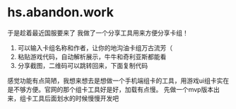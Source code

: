 # hs.abandon.work

于是趁着最近国服要来了 我做了一个分享工具用来方便分享卡组！

1. 可以输入卡组名称和作者，让你的地沟油卡组万古流芳（
2. 粘贴游戏代码，自动解析展示，牛牛和奇利亚斯都能看
3. 分享截图，二维码可以跳转回来，下面复制代码

感觉功能有点简陋，我想来想去是想做一个手机端组卡的工具，用游戏ui组卡实在是不够方便。官网的那个组卡工具好是好，加载有点慢。 先做一个mvp版本出来，组卡工具后面划水的时候慢慢开发吧
